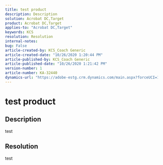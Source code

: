```yaml
---
title: test product  
description: Description  
solution: Acrobat DC,Target  
product: Acrobat DC,Target  
applies-to: "Acrobat DC,Target"  
keywords: KCS  
resolution: Resolution  
internal-notes:   
bug: False  
article-created-by: KCS_Coach Generic  
article-created-date: "10/26/2020 1:20:44 PM"  
article-published-by: KCS_Coach Generic  
article-published-date: "10/26/2020 1:21:42 PM"  
version-number: 1  
article-number: KA-32440  
dynamics-url: "https://adobe-estg.crm.dynamics.com/main.aspx?forceUCI=1&pagetype=entityrecord&etn=knowledgearticle&id=65d6e807-8e17-eb11-a813-000d3a5937f3"
---
```


# test product

## Description

test

## Resolution

test
